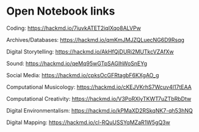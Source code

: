 # Open Notebook links


Coding:  https://hackmd.io/7iuvkATET2iqIXqo8ALVPw

Archives/Databases: https://hackmd.io/qmKmJMJZQLuecNG6D9Rsqg

Digital Storytelling: https://hackmd.io/AkHfQjDURj2MUTkcVZAfXw

Sound: https://hackmd.io/qeMq95wGTpSAGlhWoSnEYg

Social Media: https://hackmd.io/cpksOcGFRtagbF6KXgAO_g

Computational Musicology: https://hackmd.io/cKEJVKrhS7Wcuv4I17tEAA

Computational Creativity: https://hackmd.io/V3PoRXlyTKWT7uZTbRbDtw

Digital Environmentalism: https://hackmd.io/kPMaXD2RSkqNK7-qh53hNQ

Digital Mapping: https://hackmd.io/cl-RQuUSSYqMZaR1W5gQ3w
